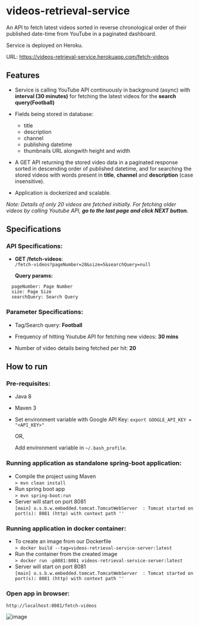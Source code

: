# videos-retrieval-service
An API to fetch latest videos sorted in reverse chronological order of their published date-time from YouTube in a paginated dashboard.

Service is deployed on Heroku.

URL: https://videos-retrieval-service.herokuapp.com/fetch-videos

## Features
- Service is calling YouTube API continuously in background (async) with **interval (30 minutes)** for fetching the latest videos for the **search query(Football)** 
- Fields being stored in database:
  - title
  - description
  - channel
  - publishing datetime
  - thumbnails URL alongwith height and width

- A GET API returning the stored video data in a paginated response sorted in descending order of published datetime, and for searching the stored videos with words present in **title**, **channel** and **description** (case insensitive). 
- Application is dockerized and scalable.


*Note: Details of only 20 videos are fetched initially. 
For fetching older videos by calling Youtube API, **go to the last page and click NEXT button.***

## Specifications
### API Specifications:
- **GET /fetch-videos**:<br>
```/fetch-videos?pageNumber=28&size=5&searchQuery=null```

  **Query params:** 
```
  pageNumber: Page Number
  size: Page Size
  searchQuery: Search Query
```

### Parameter Specifications:
- Tag/Search query: **Football**

- Frequency of hitting Youtube API for fetching new videos: **30 mins**

- Number of video details being fetched per hit: **20**

## How to run

### Pre-requisites:
- Java 8
- Maven 3
- Set environment variable with Google API Key:
  ```export GOOGLE_API_KEY = "<API_KEY>"```
  
  OR,
  
  Add environment variable in ```~/.bash_profile```.
  

### Running application as standalone spring-boot application:
- Compile the project using Maven<br>
```> mvn clean install```
- Run spring boot app<br>
```> mvn spring-boot:run```
- Server will start on port 8081<br>
```[main] o.s.b.w.embedded.tomcat.TomcatWebServer  : Tomcat started on port(s): 8081 (http) with context path ''```

### Running application in docker container:
- To create an image from our Dockerfile<br>
```> docker build --tag=videos-retrieval-service-server:latest ```
- Run the container from the created image<br>
```> docker run -p8081:8081 videos-retrieval-service-server:latest```
- Server will start on port 8081<br>
```[main] o.s.b.w.embedded.tomcat.TomcatWebServer  : Tomcat started on port(s): 8081 (http) with context path ''```

### Open app in browser:
```http://localhost:8081/fetch-videos```

![image](https://user-images.githubusercontent.com/28265617/140965314-e8d0e2fa-fa29-4caa-b635-ed6668d46a0a.png)



